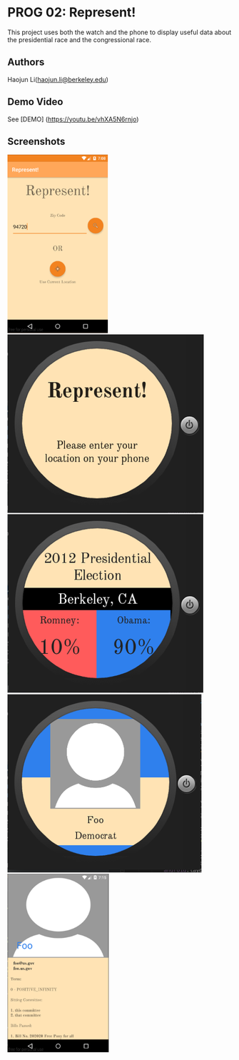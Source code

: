 # PROG 02: Represent!

This project uses both the watch and the phone to display useful data
about the presidential race and the congressional race.

## Authors

Haojun Li([haojun.li@berkeley.edu](mailto:haojun.li@berkeley.edu))

## Demo Video

See [DEMO] (https://youtu.be/vhXA5N6rnjo)

## Screenshots

<img src="screenshots/screen1.png" height="400" alt="Screenshot"/>
<img src="screenshots/screen2.png" height="400" alt="Screenshot"/>
<img src="screenshots/screen3.png" height="400" alt="Screenshot"/>
<img src="screenshots/screen4.png" height="400" alt="Screenshot"/>
<img src="screenshots/screen5.png" height="400" alt="Screenshot"/>

